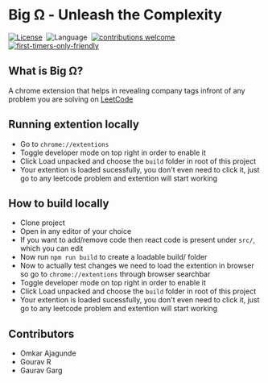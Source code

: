# Big Ω - Unleash the Complexity

[![License](https://img.shields.io/badge/license-MIT-blue.svg)](./LICENSE)&nbsp;
![Language](https://img.shields.io/badge/language-JS-yellow.svg)&nbsp;
[![contributions welcome](https://img.shields.io/badge/contributions-welcome-brightgreen.svg?style=flat)](https://github.com/dwyl/esta/issues)
[![first-timers-only-friendly](http://img.shields.io/badge/first--timers--only-friendly-blue.svg?style=flat-square)](https://code.publiclab.org#r=all)

## What is Big Ω?
A chrome extension that helps in revealing company tags infront of any problem you are solving on [LeetCode](https://leetcode.com/)

## Running extention locally
- Go to `chrome://extentions`
- Toggle developer mode on top right in order to enable it
- Click Load unpacked and choose the `build` folder in root of this project
- Your extention is loaded sucessfully, you don't even need to click it, just go to any leetcode problem and extention will start working

## How to build locally
- Clone project
- Open in any editor of your choice
- If you want to add/remove code then react code is present under `src/`, which you can edit
- Now run `npm run build` to create a loadable build/ folder
- Now to actually test changes we need to load the extention in browser so go to `chrome://extentions` through browser searchbar
- Toggle developer mode on top right in order to enable it
- Click Load unpacked and choose the `build` folder in root of this project
- Your extention is loaded sucessfully, you don't even need to click it, just go to any leetcode problem and extention will start working


## Contributors
- Omkar Ajagunde
- Gourav R
- Gaurav Garg
